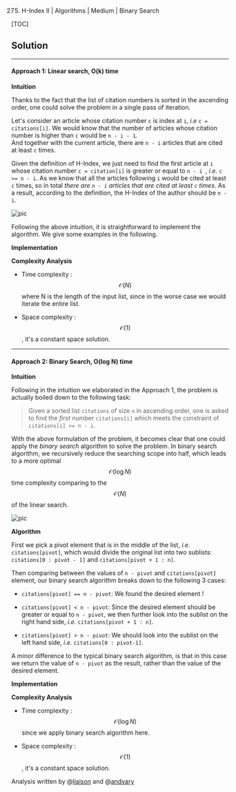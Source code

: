 275. H-Index II | Algorithms | Medium | Binary Search

[TOC]

## Solution

--- 

#### Approach 1: Linear search, O(k) time

**Intuition**

Thanks to the fact that the list of citation numbers is sorted in the ascending order,
one could solve the problem in a single pass of iteration.

Let's consider an article whose citation number `c` is index at `i`,
_i.e_ `c = citations[i]`. We would know that the number of articles 
whose citation number is higher than `c` would be `n - i - 1`.  
And together with the current article, there are `n - i` articles that are cited 
at least `c` times.

Given the definition of H-Index, we just need to find the first article at `i` 
whose citation number `c = citation[i]` is greater or equal to `n - i `,
_i.e._ `c >= n - i`.
As we know that all the articles following `i` would be cited at least `c` times,
so in total _there are `n - i` articles that are cited at least `c` times_.
As a result, according to the definition, the H-Index of the author should be `n - i`.

![pic](../Figures/275/dia.png)

Following the above intuition, it is straightforward to implement the algorithm.
We give some examples in the following.

**Implementation**



**Complexity Analysis**

* Time complexity : $$\mathcal{O}(N)$$ where N is the length of the input list,
since in the worse case we would iterate the entire list.

* Space complexity : $$\mathcal{O}(1)$$, it's a constant space solution.
 



---
#### Approach 2: Binary Search, O(log N) time

**Intuition**

Following in the intuition we elaborated in the Approach 1,
the problem is actually boiled down to the following task:

> Given a sorted list `citations` of size `n` in ascending order, 
one is asked to find the *first* number `citations[i]`
which meets the constraint of `citations[i] >= n - i`. 

With the above formulation of the problem, 
it becomes clear that one could apply the *binary search* 
algorithm to solve the problem.
In binary search algorithm, we recursively 
reduce the searching scope into half, 
which leads to a more optimal $$\mathcal{O}(\log N)$$ 
time complexity comparing to the $$\mathcal{O}(N)$$ of the linear search.

![pic](../Figures/275/binary.png)

**Algorithm**

First we pick a pivot element that is in the middle of the list, 
_i.e._ `citations[pivot]`,
which would divide the original list into two sublists:
`citations[0 : pivot - 1]` and `citations[pivot + 1 : n]`.

Then comparing between the values of `n - pivot` 
and `citations[pivot]` element,
our binary search algorithm breaks down to the following 3 cases:

- `citations[pivot] == n - pivot`: We found the desired element !

- `citations[pivot] < n - pivot`: 
Since the desired element should be greater or equal to `n - pivot`,
we then further look into the sublist on the right hand side, 
_i.e._ `citations[pivot + 1 : n]`.

- `citations[pivot] > n - pivot`: 
We should look into the sublist on the left hand side, 
_i.e._ `citations[0 : pivot-1]`.

A minor difference to the typical binary search algorithm, 
is that in this case we return the value of `n - pivot` as the result, 
rather than the value of the desired element.

**Implementation**



**Complexity Analysis**

* Time complexity : $$\mathcal{O}(\log N)$$ since we apply binary search
algorithm here. 

* Space complexity : $$\mathcal{O}(1)$$, it's a constant space solution.

Analysis written by @[liaison](https://leetcode.com/liaison/)
and @[andvary](https://leetcode.com/andvary/)
